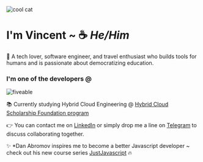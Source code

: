 ![cool cat](https://media.tenor.com/images/2ead69234cfb00c3844c9a3b12605754/tenor.gif)
#  I'm Vincent ~  :coffee: *He/Him*
      
🥳 A tech lover, software engineer, and travel enthusiast who builds tools for humans and is passionate about democratizing education.

### I'm one of the developers @
![fiveable](https://fiveable.me/wp-content/uploads/2020/06/fiveable-pride-flag-new-copy.png)

:books: Currently studying Hybrid Cloud Engineering @ [Hybrid Cloud Scholarship Foundation program](https://classroom.udacity.com/nanodegrees/nd321-1/syllabus/core-curriculum)

:point_right:  You can contact me on [LinkedIn](https://www.linkedin.com/in/vincentvinnybattaglia) or simply drop me a line on [Telegram](https://t.me/vbattaglia) to discuss collaborating together.

:sparkles: *Dan Abromov inspires me to become a better Javascript developer ~ check out his new course series [JustJavascript](https://justjavascript.com/)  :fire:
      

    



